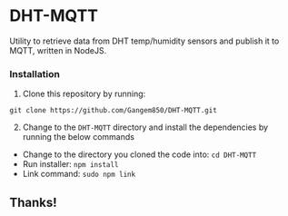 # DHT-MQTT

Utility to retrieve data from DHT temp/humidity sensors and publish it to MQTT, written in NodeJS.

### Installation

1. Clone this repository by running:

`git clone https://github.com/Gangem850/DHT-MQTT.git`

2. Change to the `DHT-MQTT` directory and install the dependencies by running the below commands

 - Change to the directory you cloned the code into: `cd DHT-MQTT`
 - Run installer: `npm install` 
 - Link command: `sudo npm link`

## Thanks!
